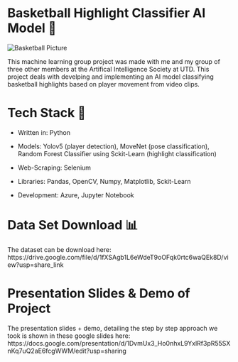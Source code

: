 <h1>Basketball Highlight Classifier AI Model 🏀</h1>

<img src='https://www.icegif.com/wp-content/uploads/2022/06/icegif-658.gif' alt='Basketball Picture'>

This machine learning group project was made with me and my group of three other members at the Artifical Intelligence Society at UTD. This project deals with develping and implementing an AI model classifying basketball highlights based on player movement from video clips. 

<h1>Tech Stack 💼</h1>

- Written in: Python

- Models: Yolov5 (player detection), MoveNet (pose classification), Random Forest Classifier using Sckit-Learn (highlight classification)
  
- Web-Scraping: Selenium 

- Libraries: Pandas, OpenCV, Numpy, Matplotlib, Sckit-Learn
  
- Development: Azure, Jupyter Notebook

<h1>Data Set Download 📊</h1>
The dataset can be download here: https://drive.google.com/file/d/1fXSAgb1L6eWdeT9oOFqk0rtc6waQEk8D/view?usp=share_link

<h1>Presentation Slides & Demo of Project</h1>
The presentation slides + demo, detailing the step by step approach we took is shown in these google slides here: https://docs.google.com/presentation/d/1DvmUx3_Ho0nhxL9YxlRf3pR55SXnKq7uQ2aE6fcgWWM/edit?usp=sharing
